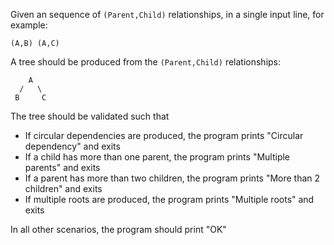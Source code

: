 Given an sequence of `(Parent,Child)` relationships, in a single input line, for example:

`(A,B) (A,C)`

A tree should be produced from the `(Parent,Child)` relationships:

```
    A
  /   \
 B     C
```

The tree should be validated such that

- If circular dependencies are produced, the program prints "Circular dependency" and exits
- If a child has more than one parent, the program prints "Multiple parents" and exits
- If a parent has more than two children, the program prints "More than 2 children" and exits
- If multiple roots are produced, the program prints "Multiple roots" and exits

In all other scenarios, the program should print "OK"
